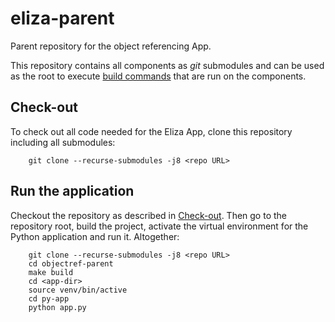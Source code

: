 # eliza-parent

Parent repository for the object referencing App.

This repository contains all components as _git_ submodules and can be used as the
root to execute [build commands](https://github.com/leolani/cltl-build/tree/main/make) that are run on the components.

## Check-out

To check out all code needed for the Eliza App, clone this repository including all submodules:

        git clone --recurse-submodules -j8 <repo URL>


## Run the application

Checkout the repository as described in [Check-out](#check-out). Then go to the
repository root, build the project, activate the virtual environment for the
Python application and run it. Altogether:

        git clone --recurse-submodules -j8 <repo URL>
        cd objectref-parent
        make build
        cd <app-dir>
        source venv/bin/active
        cd py-app
        python app.py


